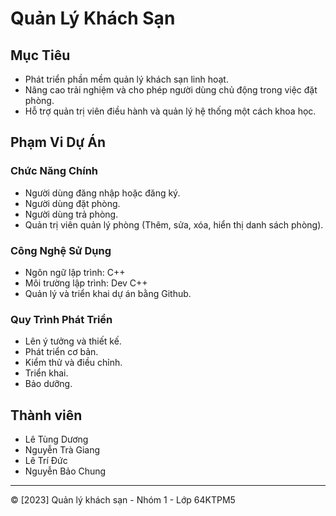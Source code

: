 # **Quản Lý Khách Sạn**

## **Mục Tiêu**

- Phát triển phần mềm quản lý khách sạn linh hoạt.
- Nâng cao trải nghiệm và cho phép người dùng chủ động trong việc đặt phòng.
- Hỗ trợ quản trị viên điều hành và quản lý hệ thống một cách khoa học.

## **Phạm Vi Dự Án**

### **Chức Năng Chính**

- Người dùng đăng nhập hoặc đăng ký.
- Người dùng đặt phòng.
- Người dùng trả phòng.
- Quản trị viên quản lý phòng (Thêm, sửa, xóa, hiển thị danh sách phòng).

### **Công Nghệ Sử Dụng**

- Ngôn ngữ lập trình: C++
- Môi trường lập trình: Dev C++
- Quản lý và triển khai dự án bằng Github.

### **Quy Trình Phát Triển**

- Lên ý tưởng và thiết kế.
-  Phát triển cơ bản.
- Kiểm thử và điều chỉnh.
- Triển khai.
- Bảo dưỡng.

## **Thành viên**

- Lê Tùng Dương
- Nguyễn Trà Giang
- Lê Trí Đức
- Nguyễn Bảo Chung

---

© [2023] Quản lý khách sạn - Nhóm 1 - Lớp 64KTPM5
